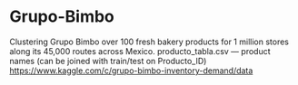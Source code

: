 # Grupo-Bimbo
Clustering Grupo Bimbo over 100  fresh bakery products for 1 million stores along its 45,000 routes across Mexico.
producto_tabla.csv — product names (can be joined with train/test on Producto_ID)
https://www.kaggle.com/c/grupo-bimbo-inventory-demand/data
